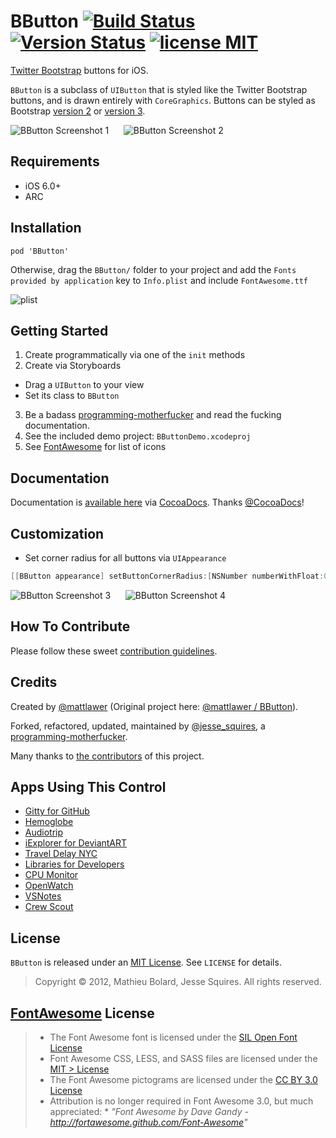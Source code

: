 # BButton [![Build Status](https://secure.travis-ci.org/jessesquires/BButton.svg)](http://travis-ci.org/jessesquires/BButton) [![Version Status](https://cocoapod-badges.herokuapp.com/v/BButton/badge.png)][docsLink] [![license MIT](http://b.repl.ca/v1/license-MIT-blue.png)][mitLink]

[Twitter Bootstrap](http://getbootstrap.com) buttons for iOS.

`BButton` is a subclass of `UIButton` that is styled like the Twitter Bootstrap buttons, and is drawn entirely with `CoreGraphics`. Buttons can be styled as Bootstrap [version 2](http://getbootstrap.com/2.3.2/) or [version 3](http://getbootstrap.com).

![BButton Screenshot 1][img1] &nbsp;&nbsp;&nbsp;&nbsp; ![BButton Screenshot 2][img2]

## Requirements

* iOS 6.0+ 
* ARC

## Installation

````
pod 'BButton'
````
Otherwise, drag the `BButton/` folder to your project and add the `Fonts provided by application` key to `Info.plist` and include `FontAwesome.ttf`

![plist][img3]

## Getting Started

1. Create programmatically via one of the `init` methods
2. Create via Storyboards
  * Drag a `UIButton` to your view
  * Set its class to `BButton`
3. Be a badass [programming-motherfucker](http://programming-motherfucker.com) and read the fucking documentation.
4. See the included demo project: `BButtonDemo.xcodeproj`
5. See [FontAwesome](http://fontawesome.io) for list of icons

## Documentation

Documentation is [available here][docsLink] via [CocoaDocs](http://cocoadocs.org). Thanks [@CocoaDocs](https://twitter.com/CocoaDocs)!

## Customization

* Set corner radius for all buttons via `UIAppearance`

````objective-c
[[BButton appearance] setButtonCornerRadius:[NSNumber numberWithFloat:0.0f]];
````

![BButton Screenshot 3][img4] &nbsp;&nbsp;&nbsp;&nbsp; ![BButton Screenshot 4][img5]

## How To Contribute

Please follow these sweet [contribution guidelines](https://github.com/jessesquires/HowToContribute).

## Credits

Created by [@mattlawer](https://twitter.com/mattlawer) (Original project here: [@mattlawer / BButton](https://github.com/mattlawer/BButton)).

Forked, refactored, updated, maintained by [@jesse_squires](https://twitter.com/jesse_squires), a [programming-motherfucker](http://programming-motherfucker.com).

Many thanks to [the contributors](https://github.com/jessesquires/BButton/graphs/contributors) of this project.

## Apps Using This Control

* [Gitty for GitHub](https://itunes.apple.com/us/app/gitty-for-github/id645696309?mt=8)
* [Hemoglobe](http://bit.ly/hemoglobeapp)
* [Audiotrip](https://itunes.apple.com/us/app/audiotrip/id569634193?mt=8)
* [iExplorer for DeviantART](https://itunes.apple.com/us/app/iexplorer-for-deviantart/id657212778?mt=8)
* [Travel Delay NYC](https://itunes.apple.com/us/app/train-delay-nyc-subway-status/id384027573?mt=8)
* [Libraries for Developers](https://itunes.apple.com/us/app/libraries-for-developers/id653427112?mt=8)
* [CPU Monitor](https://itunes.apple.com/us/app/cpumonitor/id680137811?mt=8)
* [OpenWatch](https://itunes.apple.com/us/app/openwatch-free-video-streaming/id642680756?mt=8)
* [VSNotes](https://itunes.apple.com/us/app/vsnotes/id695433001?mt=8)
* [Crew Scout](https://itunes.apple.com/us/app/crew-scout/id721124938?mt=8)

## License

`BButton` is released under an [MIT License][mitLink]. See `LICENSE` for details.

>Copyright &copy; 2012, Mathieu Bolard, Jesse Squires. All rights reserved.

## [FontAwesome](https://github.com/FortAwesome/Font-Awesome) License

> * The Font Awesome font is licensed under the [SIL Open Font License](http://scripts.sil.org/OFL)
> * Font Awesome CSS, LESS, and SASS files are licensed under the [MIT > License](http://opensource.org/licenses/mit-license.html)
> * The Font Awesome pictograms are licensed under the [CC BY 3.0 License](http://creativecommons.org/licenses/by/3.0)
> * Attribution is no longer required in Font Awesome 3.0, but much appreciated:
	* *"Font Awesome by Dave Gandy - http://fortawesome.github.com/Font-Awesome"*

[docsLink]:http://cocoadocs.org/docsets/BButton/3.2.3
[mitLink]:http://opensource.org/licenses/MIT

[img1]:https://raw.github.com/jessesquires/BButton/master/Screenshots/screenshot-0.png
[img2]:https://raw.github.com/jessesquires/BButton/master/Screenshots/screenshot-2.png
[img3]:https://raw.github.com/jessesquires/BButton/master/Screenshots/plist.png
[img4]:https://raw.github.com/jessesquires/BButton/master/Screenshots/screenshot-4.png
[img5]:https://raw.github.com/jessesquires/BButton/master/Screenshots/screenshot-5.png
